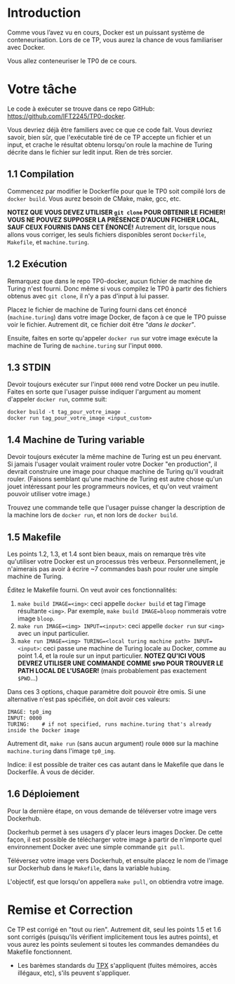 # Introduction

Comme vous l’avez vu en cours, Docker est un puissant système de
conteneurisation. Lors de ce TP, vous aurez la chance de vous familiariser avec Docker.

Vous allez conteneuriser le TP0 de ce cours.

# Votre tâche

Le code à exécuter se trouve dans ce repo GitHub:
https://github.com/IFT2245/TP0-docker.

Vous devriez déjà être familiers avec ce que ce code fait. Vous devriez savoir, bien sûr, que l'exécutable
tiré de ce TP accepte un fichier et un input, et crache le résultat obtenu lorsqu'on roule
la machine de Turing décrite dans le fichier sur ledit input. Rien de très sorcier.

## 1.1 Compilation

Commencez par modifier le Dockerfile pour que le TP0 soit compilé lors de `docker build`. Vous aurez besoin de CMake,
make, gcc, etc. 

**NOTEZ QUE VOUS DEVEZ UTILISER `git clone` POUR OBTENIR LE FICHIER! VOUS NE POUVEZ SUPPOSER LA PRÉSENCE D'AUCUN
FICHIER LOCAL, SAUF CEUX FOURNIS DANS CET ÉNONCÉ!** Autrement dit, lorsque nous allons vous corriger, les seuls fichiers disponibles
seront `Dockerfile`, `Makefile`, et `machine.turing`.

## 1.2 Exécution

Remarquez que dans le repo TP0-docker, aucun fichier de machine de Turing n'est fourni. Donc même si vous compilez le TP0 à partir 
des fichiers obtenus avec `git clone`, il n'y a pas d'input à lui passer. 

Placez le fichier de machine de Turing fourni dans cet énoncé (`machine.turing`) dans votre image Docker, de façon à ce que le TP0 puisse voir
le fichier. Autrement dit, ce fichier doit être *"dans le docker"*.

Ensuite, faites en sorte qu'appeler `docker run` sur votre image exécute la machine de Turing de `machine.turing` sur l'input `0000`.

## 1.3 STDIN

Devoir toujours exécuter sur l'input `0000` rend votre Docker un peu inutile. Faites en sorte que l'usager puisse indiquer l'argument au moment d'appeler `docker run`, comme suit:

    docker build -t tag_pour_votre_image .
    docker run tag_pour_votre_image <input_custom>

## 1.4 Machine de Turing variable 

Devoir toujours exécuter la même machine de Turing est un peu énervant. Si jamais l'usager voulait vraiment rouler votre Docker "en production",
il devrait construire une image pour chaque machine de Turing qu'il voudrait rouler.
(Faisons semblant qu'une machine de Turing est autre chose qu'un jouet intéressant pour les programmeurs novices, et qu'on veut vraiment pouvoir utiliser
votre image.)

Trouvez une commande telle que l'usager puisse changer la description de la machine lors de `docker run`, et non lors de `docker build`.

## 1.5 Makefile

Les points 1.2, 1.3, et 1.4 sont bien beaux, mais on remarque très vite qu'utiliser votre Docker est un processus très verbeux.
Personnellement, je n'aimerais pas avoir à écrire ~7 commandes bash pour rouler une simple machine de Turing. 

Éditez le Makefile fourni. On veut avoir ces fonctionnalités:

1. `make build IMAGE=<img>`: ceci appelle `docker build` et tag l'image résultante `<img>`. Par exemple, `make build IMAGE=bloop` nommerais votre image `bloop`.
2. `make run IMAGE=<img> INPUT=<input>`: ceci appelle `docker run` sur `<img>` avec un input particulier.
3. `make run IMAGE=<img> TURING=<local turing machine path> INPUT=<input>`: ceci passe une machine de Turing locale au Docker, comme au point 1.4, et la roule sur un input particulier. **NOTEZ QU'ICI VOUS DEVREZ UTILISER UNE COMMANDE COMME `$PWD` POUR TROUVER LE PATH LOCAL DE L'USAGER!** (mais probablement pas exactement `$PWD`...)

Dans ces 3 options, chaque paramètre doit pouvoir être omis. Si une alternative n'est pas spécifiée, on doit avoir ces valeurs:

    IMAGE: tp0_img
    INPUT: 0000
    TURING:    # if not specified, runs machine.turing that's already inside the Docker image

Autrement dit, `make run` (sans aucun argument) roule `0000` sur la machine `machine.turing` dans l'image `tp0_img`.

Indice: il est possible de traiter ces cas autant dans le Makefile que dans le Dockerfile. À vous de décider.

## 1.6 Déploiement

Pour la dernière étape, on vous demande de téléverser votre image vers Dockerhub.

Dockerhub permet à ses usagers d'y placer leurs images Docker. De cette façon, il est possible de télécharger votre
image à partir de n'importe quel environnement Docker avec une simple commande `git pull`.

Téléversez votre image vers Dockerhub, et ensuite placez le nom de l'image sur Dockerhub dans le `Makefile`, dans la variable `hubimg`.

L'objectif, est que lorsqu'on appellera `make pull`, on obtiendra votre image.

# Remise et Correction

Ce TP est corrigé en "tout ou rien". Autrement dit, seul les points 1.5 et 1.6 sont corrigés (puisqu'ils vérifient
implicitement tous les autres points), 
et vous aurez les points seulement si toutes les commandes demandées du Makefile fonctionnent.

- Les barèmes standards du [TPX](https://github.com/IFT2245/TPX) s'appliquent (fuites mémoires, accès illégaux, etc), s'ils peuvent s'appliquer.
